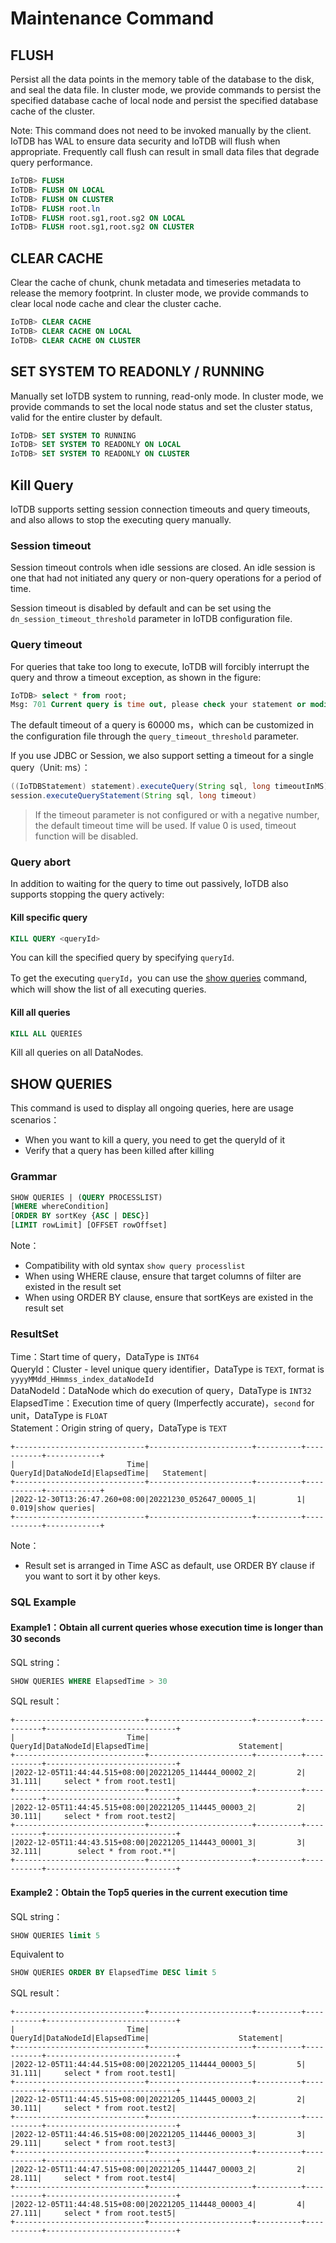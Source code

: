 <!--

    Licensed to the Apache Software Foundation (ASF) under one
    or more contributor license agreements.  See the NOTICE file
    distributed with this work for additional information
    regarding copyright ownership.  The ASF licenses this file
    to you under the Apache License, Version 2.0 (the
    "License"); you may not use this file except in compliance
    with the License.  You may obtain a copy of the License at
    
        http://www.apache.org/licenses/LICENSE-2.0
    
    Unless required by applicable law or agreed to in writing,
    software distributed under the License is distributed on an
    "AS IS" BASIS, WITHOUT WARRANTIES OR CONDITIONS OF ANY
    KIND, either express or implied.  See the License for the
    specific language governing permissions and limitations
    under the License.

-->

# Maintenance Command
## FLUSH

Persist all the data points in the memory table of the database to the disk, and seal the data file. In cluster mode, we provide commands to persist the specified database cache of local node and persist the specified database cache of the cluster.

Note: This command does not need to be invoked manually by the client. IoTDB has WAL to ensure data security
and IoTDB will flush when appropriate.
Frequently call flush can result in small data files that degrade query performance.

```sql
IoTDB> FLUSH 
IoTDB> FLUSH ON LOCAL
IoTDB> FLUSH ON CLUSTER
IoTDB> FLUSH root.ln
IoTDB> FLUSH root.sg1,root.sg2 ON LOCAL
IoTDB> FLUSH root.sg1,root.sg2 ON CLUSTER
```

## CLEAR CACHE

Clear the cache of chunk, chunk metadata and timeseries metadata to release the memory footprint. In cluster mode, we provide commands to clear local node cache and clear the cluster cache.

```sql
IoTDB> CLEAR CACHE
IoTDB> CLEAR CACHE ON LOCAL
IoTDB> CLEAR CACHE ON CLUSTER
```


## SET SYSTEM TO READONLY / RUNNING

Manually set IoTDB system to running, read-only mode. In cluster mode, we provide commands to set the local node status and set the cluster status, valid for the entire cluster by default.

```sql
IoTDB> SET SYSTEM TO RUNNING
IoTDB> SET SYSTEM TO READONLY ON LOCAL
IoTDB> SET SYSTEM TO READONLY ON CLUSTER
```


## Kill Query

IoTDB supports setting session connection timeouts and query timeouts, and also allows to stop the executing query manually.

### Session timeout

Session timeout controls when idle sessions are closed. An idle session is one that had not initiated any query or non-query operations for a period of time.

Session timeout is disabled by default and can be set using the `dn_session_timeout_threshold` parameter in IoTDB configuration file.

### Query timeout

For queries that take too long to execute, IoTDB will forcibly interrupt the query and throw a timeout exception, as shown in the figure: 

```sql
IoTDB> select * from root;
Msg: 701 Current query is time out, please check your statement or modify timeout parameter.
```

The default timeout of a query is 60000 ms，which can be customized in the configuration file through the `query_timeout_threshold` parameter.

If you use JDBC or Session, we also support setting a timeout for a single query（Unit: ms）：

```java
((IoTDBStatement) statement).executeQuery(String sql, long timeoutInMS)
session.executeQueryStatement(String sql, long timeout)
```


> If the timeout parameter is not configured or with a negative number, the default timeout time will be used. 
> If value 0 is used, timeout function will be disabled.

### Query abort

In addition to waiting for the query to time out passively, IoTDB also supports stopping the query actively:

#### Kill specific query

```sql
KILL QUERY <queryId>
```

You can kill the specified query by specifying `queryId`.

To get the executing `queryId`，you can use the [show queries](#show-queries) command, which will show the list of all executing queries.

#### Kill all queries

```sql
KILL ALL QUERIES
```

Kill all queries on all DataNodes.

## SHOW QUERIES

This command is used to display all ongoing queries, here are usage scenarios：
- When you want to kill a query, you need to get the queryId of it
- Verify that a query has been killed after killing

### Grammar

```sql
SHOW QUERIES | (QUERY PROCESSLIST)
[WHERE whereCondition]
[ORDER BY sortKey {ASC | DESC}]
[LIMIT rowLimit] [OFFSET rowOffset]
```
Note：
- Compatibility with old syntax `show query processlist`
- When using WHERE clause, ensure that target columns of filter are existed in the result set
- When using ORDER BY clause, ensure that sortKeys are existed in the result set

### ResultSet
Time：Start time of query，DataType is `INT64`  
QueryId：Cluster - level unique query identifier，DataType is `TEXT`, format is `yyyyMMdd_HHmmss_index_dataNodeId`  
DataNodeId：DataNode which do execution of query，DataType is `INT32`  
ElapsedTime：Execution time of query (Imperfectly accurate)，`second` for unit，DataType is `FLOAT`  
Statement：Origin string of query，DataType is `TEXT`

```
+-----------------------------+-----------------------+----------+-----------+------------+
|                         Time|                QueryId|DataNodeId|ElapsedTime|   Statement|
+-----------------------------+-----------------------+----------+-----------+------------+
|2022-12-30T13:26:47.260+08:00|20221230_052647_00005_1|         1|      0.019|show queries|
+-----------------------------+-----------------------+----------+-----------+------------+
```
Note：
- Result set is arranged in Time ASC as default, use ORDER BY clause if you want to sort it by other keys.

### SQL Example
#### Example1：Obtain all current queries whose execution time is longer than 30 seconds

SQL string：
```sql
SHOW QUERIES WHERE ElapsedTime > 30
```

SQL result：
```
+-----------------------------+-----------------------+----------+-----------+-----------------------------+
|                         Time|                QueryId|DataNodeId|ElapsedTime|                    Statement|
+-----------------------------+-----------------------+----------+-----------+-----------------------------+
|2022-12-05T11:44:44.515+08:00|20221205_114444_00002_2|         2|     31.111|     select * from root.test1|
+-----------------------------+-----------------------+----------+-----------+-----------------------------+
|2022-12-05T11:44:45.515+08:00|20221205_114445_00003_2|         2|     30.111|     select * from root.test2|
+-----------------------------+-----------------------+----------+-----------+-----------------------------+
|2022-12-05T11:44:43.515+08:00|20221205_114443_00001_3|         3|     32.111|        select * from root.**|
+-----------------------------+-----------------------+----------+-----------+-----------------------------+
```

#### Example2：Obtain the Top5 queries in the current execution time

SQL string：
```sql
SHOW QUERIES limit 5
```

Equivalent to
```sql
SHOW QUERIES ORDER BY ElapsedTime DESC limit 5
```

SQL result：
```
+-----------------------------+-----------------------+----------+-----------+-----------------------------+
|                         Time|                QueryId|DataNodeId|ElapsedTime|                    Statement|
+-----------------------------+-----------------------+----------+-----------+-----------------------------+
|2022-12-05T11:44:44.515+08:00|20221205_114444_00003_5|         5|     31.111|     select * from root.test1|
+-----------------------------+-----------------------+----------+-----------+-----------------------------+
|2022-12-05T11:44:45.515+08:00|20221205_114445_00003_2|         2|     30.111|     select * from root.test2|
+-----------------------------+-----------------------+----------+-----------+-----------------------------+
|2022-12-05T11:44:46.515+08:00|20221205_114446_00003_3|         3|     29.111|     select * from root.test3|
+-----------------------------+-----------------------+----------+-----------+-----------------------------+
|2022-12-05T11:44:47.515+08:00|20221205_114447_00003_2|         2|     28.111|     select * from root.test4|
+-----------------------------+-----------------------+----------+-----------+-----------------------------+
|2022-12-05T11:44:48.515+08:00|20221205_114448_00003_4|         4|     27.111|     select * from root.test5|
+-----------------------------+-----------------------+----------+-----------+-----------------------------+
```

